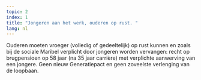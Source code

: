```yaml
---
topic: 2
index: 1
title: "Jongeren aan het werk, ouderen op rust. "
lang: nl
---
```

Ouderen moeten vroeger (volledig of gedeeltelijk) op rust kunnen en zoals bij
de sociale Maribel verplicht door jongeren worden vervangen: recht op
brugpensioen op 58 jaar (na 35 jaar carrière) met verplichte aanwerving van
een jongere. Geen nieuw Generatiepact en geen zoveelste verlenging van de
loopbaan.
